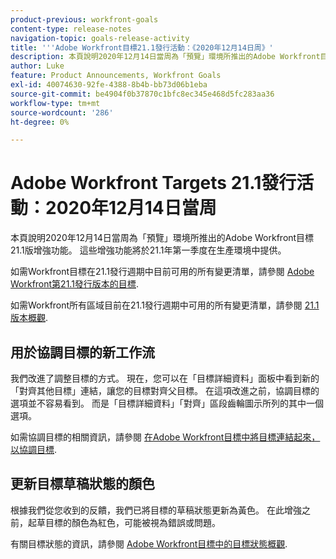 ```yaml
---
product-previous: workfront-goals
content-type: release-notes
navigation-topic: goals-release-activity
title: '''Adobe Workfront目標21.1發行活動：《2020年12月14日周》'
description: 本頁說明2020年12月14日當周為「預覽」環境所推出的Adobe Workfront目標21.1版增強功能。 這些增強功能將於21.1年第一季度在生產環境中提供。
author: Luke
feature: Product Announcements, Workfront Goals
exl-id: 40074630-92fe-4388-8b4b-bb73d06b1eba
source-git-commit: be4904f0b37870c1bfc8ec345e468d5fc283aa36
workflow-type: tm+mt
source-wordcount: '286'
ht-degree: 0%

---
```


# Adobe Workfront Targets 21.1發行活動：2020年12月14日當周

本頁說明2020年12月14日當周為「預覽」環境所推出的Adobe Workfront目標21.1版增強功能。 這些增強功能將於21.1年第一季度在生產環境中提供。

如需Workfront目標在21.1發行週期中目前可用的所有變更清單，請參閱 [Adobe Workfront第21.1發行版本的目標](../../../../product-announcements/product-releases/goals-release-activity/goals-release-21-1.md).

如需Workfront所有區域目前在21.1發行週期中可用的所有變更清單，請參閱 [21.1版本概觀](../../../../product-announcements/product-releases/21.1-release-activity/21-1-release-overview.md).

## 用於協調目標的新工作流

我們改進了調整目標的方式。 現在，您可以在「目標詳細資料」面板中看到新的「對齊其他目標」連結，讓您的目標對齊父目標。 在這項改進之前，協調目標的選項並不容易看到。 而是「目標詳細資料」「對齊」區段齒輪圖示所列的其中一個選項。

如需協調目標的相關資訊，請參閱 [在Adobe Workfront目標中將目標連結起來，以協調目標](../../../../workfront-goals/goal-alignment/align-goals-by-connecting-them.md).

## 更新目標草稿狀態的顏色

根據我們從您收到的反饋，我們已將目標的草稿狀態更新為黃色。 在此增強之前，起草目標的顏色為紅色，可能被視為錯誤或問題。

有關目標狀態的資訊，請參閱 [Adobe Workfront目標中的目標狀態概觀](../../../../workfront-goals/goal-management/goal-status-overview.md).

